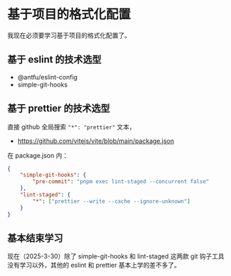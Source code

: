 # 基于项目的格式化配置

我现在必须要学习基于项目的格式化配置了。

## 基于 eslint 的技术选型

- @antfu/eslint-config
- simple-git-hooks

## 基于 prettier 的技术选型

直接 github 全局搜索 `"*": "prettier"` 文本，

- https://github.com/vitejs/vite/blob/main/package.json

在 package.json 内：

```json
{
	"simple-git-hooks": {
		"pre-commit": "pnpm exec lint-staged --concurrent false"
	},
	"lint-staged": {
		"*": ["prettier --write --cache --ignore-unknown"]
	}
}
```

## 基本结束学习

现在（2025-3-30）除了 simple-git-hooks 和 lint-staged 这两款 git 钩子工具没有学习以外，其他的 eslint 和 prettier 基本上学的差不多了。
